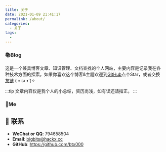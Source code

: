 ```yaml
---
title: 关于
date: 2021-01-09 21:41:17
permalink: /about/
categories:
  - 关于
tags:
  - 
---
```


### 📚Blog
这是一个兼具博客文章、知识管理、文档查找的个人网站，主要内容是记录我在各种技术方面的探索。如果你喜欢这个博客&主题欢迎到[GitHub](https://github.com/xugaoyi/vuepress-theme-vdoing)点个Star，或者交换[友链](/friends/) ( •̀ ω •́ )✧

:::tip
文章内容仅是我个人的小总结，资历尚浅，如有误还请指正。
:::

### 🐼Me


## :email: 联系

- **WeChat or QQ**: <a :href="qqUrl" class='qq'>794658504</a>
- **Email**:  <a href="mailto:bigbits@hackx.cc">bigbits@hackx.cc</a>
- **GitHub**: <https://github.com/btx000>





<script>
  export default {
    data(){
      return {
        qqUrl: 'tencent://message/?uin=794658504&Site=&Menu=yes'
      }
    },
    mounted(){
      const flag =  navigator.userAgent.match(/(phone|pad|pod|iPhone|iPod|ios|iPad|Android|Mobile|BlackBerry|IEMobile|MQQBrowser|JUC|Fennec|wOSBrowser|BrowserNG|WebOS|Symbian|Windows Phone)/i);
      if(flag){
        this.qqUrl = 'mqqwpa://im/chat?chat_type=wpa&uin=794658504&version=1&src_type=web&web_src=oicqzone.com'
      }
    }
  }
</script>
